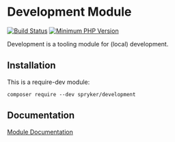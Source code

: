 # Development Module
[![Build Status](https://travis-ci.org/spryker/development.svg)](https://travis-ci.org/spryker/development)
[![Minimum PHP Version](https://img.shields.io/badge/php-%3E%3D%207.2-8892BF.svg)](https://php.net/)

Development is a tooling module for (local) development.

## Installation

This is a require-dev module:
```
composer require --dev spryker/development
```

## Documentation

[Module Documentation](https://academy.spryker.com/developing_with_spryker/module_guide/modules.html)

